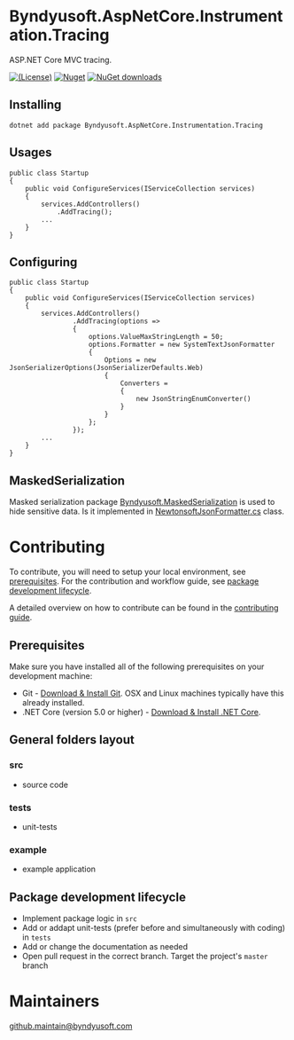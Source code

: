 # Byndyusoft.AspNetCore.Instrumentation.Tracing
ASP.NET Core MVC tracing.

[![(License)](https://img.shields.io/github/license/Byndyusoft/Byndyusoft.AspNetCore.Instrumentation.Tracing.svg)](LICENSE.txt)
[![Nuget](http://img.shields.io/nuget/v/Byndyusoft.AspNetCore.Instrumentation.Tracing.svg?maxAge=10800)](https://www.nuget.org/packages/Byndyusoft.AspNetCore.Instrumentation.Tracing/) [![NuGet downloads](https://img.shields.io/nuget/dt/Byndyusoft.AspNetCore.Instrumentation.Tracing.svg)](https://www.nuget.org/packages/Byndyusoft.AspNetCore.Instrumentation.Tracing/) 


## Installing

```shell
dotnet add package Byndyusoft.AspNetCore.Instrumentation.Tracing
```

## Usages

```shell
public class Startup
{
    public void ConfigureServices(IServiceCollection services)
    {
        services.AddControllers()
            .AddTracing();
        ...
    }
}
```

## Configuring

```shell
public class Startup
{
    public void ConfigureServices(IServiceCollection services)
    {
        services.AddControllers()
                .AddTracing(options =>
                {
                    options.ValueMaxStringLength = 50;
                    options.Formatter = new SystemTextJsonFormatter
                    {
                        Options = new JsonSerializerOptions(JsonSerializerDefaults.Web)
                        {
                            Converters =
                            {
                                new JsonStringEnumConverter()
                            }
                        }
                    };
                });
        ...
    }
}
```

## MaskedSerialization

Masked serialization package [Byndyusoft.MaskedSerialization](https://github.com/Byndyusoft/Byndyusoft.MaskedSerialization) is used to hide sensitive data. Is it implemented in [NewtonsoftJsonFormatter.cs](https://github.com/Byndyusoft/Byndyusoft.AspNetCore.Instrumentation.Tracing/blob/master/src/Byndyusoft.AspNetCore.Instrumentation.Tracing/Serialization/Json/NewtonsoftJsonFormatter.cs) class.

# Contributing

To contribute, you will need to setup your local environment, see [prerequisites](#prerequisites). For the contribution and workflow guide, see [package development lifecycle](#package-development-lifecycle).

A detailed overview on how to contribute can be found in the [contributing guide](CONTRIBUTING.md).

## Prerequisites

Make sure you have installed all of the following prerequisites on your development machine:

- Git - [Download & Install Git](https://git-scm.com/downloads). OSX and Linux machines typically have this already installed.
- .NET Core (version 5.0 or higher) - [Download & Install .NET Core](https://dotnet.microsoft.com/download/dotnet-core/5.0).

## General folders layout

### src
- source code

### tests
- unit-tests

### example
- example application

## Package development lifecycle

- Implement package logic in `src`
- Add or addapt unit-tests (prefer before and simultaneously with coding) in `tests`
- Add or change the documentation as needed
- Open pull request in the correct branch. Target the project's `master` branch

# Maintainers

[github.maintain@byndyusoft.com](mailto:github.maintain@byndyusoft.com)
